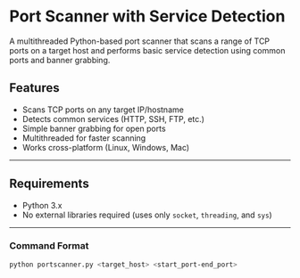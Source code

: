 #  Port Scanner with Service Detection

A multithreaded Python-based port scanner that scans a range of TCP ports on a target host and performs basic service detection using common ports and banner grabbing.

##  Features

- Scans TCP ports on any target IP/hostname
- Detects common services (HTTP, SSH, FTP, etc.)
- Simple banner grabbing for open ports
- Multithreaded for faster scanning
- Works cross-platform (Linux, Windows, Mac)

---

##  Requirements

- Python 3.x  
- No external libraries required (uses only `socket`, `threading`, and `sys`)

---


###  Command Format

```bash
python portscanner.py <target_host> <start_port-end_port>
